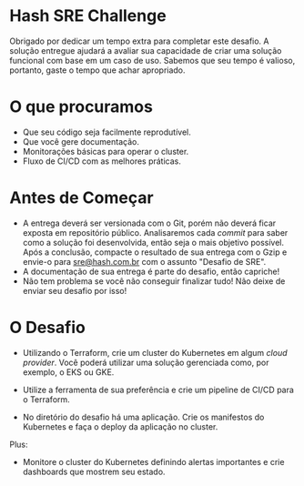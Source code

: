 # Hash SRE Challenge

Obrigado por dedicar um tempo extra para completar este desafio. A solução entregue ajudará a avaliar sua capacidade de criar uma solução funcional com base em um caso de uso. Sabemos que seu tempo é valioso, portanto, gaste o tempo que achar apropriado.

# O que procuramos

- Que seu código seja facilmente reprodutível.
- Que você gere documentação.
- Monitorações básicas para operar o cluster.
- Fluxo de CI/CD com as melhores práticas.

# Antes de Começar

- A entrega deverá ser versionada com o Git, porém não deverá ficar exposta em repositório público. Analisaremos cada *commit* para saber como a solução foi desenvolvida, então seja o mais objetivo possível. Após a conclusão, compacte o resultado de sua entrega com o Gzip e envie-o para sre@hash.com.br com o assunto "Desafio de SRE".
- A documentação de sua entrega é parte do desafio, então capriche!
- Não tem problema se você não conseguir finalizar tudo! Não deixe de enviar seu desafio por isso!

# O Desafio

- Utilizando o Terraform, crie um cluster do Kubernetes em algum *cloud provider*. Você poderá utilizar uma solução gerenciada como, por exemplo, o EKS ou GKE.
   
- Utilize a ferramenta de sua preferência e crie um pipeline de CI/CD para o Terraform.
   
- No diretório do desafio há uma aplicação. Crie os manifestos do Kubernetes e faça o deploy da aplicação no cluster.
   
Plus:

   - Monitore o cluster do Kubernetes definindo alertas importantes e crie dashboards que mostrem seu estado.
